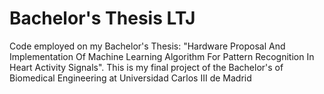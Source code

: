 # Bachelor's Thesis LTJ
Code employed on my Bachelor's Thesis: "Hardware Proposal And Implementation Of Machine Learning Algorithm For Pattern Recognition In Heart Activity Signals". This is my final project of the Bachelor's of Biomedical Engineering at Universidad Carlos III de Madrid
